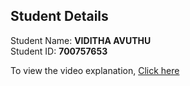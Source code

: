 ## Student Details

Student Name: <b>VIDITHA AVUTHU</b>
<br/>
Student ID: <b>700757653</b>


To view the video explanation, [Click here](https://drive.google.com/file/d/1opdl5jfalMlzZX-KG10CexjVt7qnil0V/view?usp=sharing)
